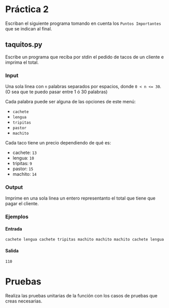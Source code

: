 # Práctica 2
Escriban el siguiente programa tomando en cuenta los `Puntos Importantes` que se indican al final.

## taquitos.py
Escribe un programa que reciba por stdin el pedido de tacos de un cliente e imprima el total.

### Input
Una sola linea con `n` palabras separados por espacios, donde `0 < n <= 30`. (O sea que te puedo pasar entre 1 ó 30 palabras)

Cada palabra puede ser alguna de las opciones de este menú:

 - `cachete`
 - `lengua`
 - `tripitas`
 - `pastor`
 - `machito`

Cada taco tiene un precio dependiendo de qué es:
 - cachete: `13`
 - lengua: `10`
 - tripitas: `9`
 - pastor: `15`
 - machito: `14`

### Output
Imprime en una sola linea un entero representanto el total que tiene que pagar el cliente.


### Ejemplos

#### Entrada
```
cachete lengua cachete tripitas machito machito machito cachete lengua
```
#### Salida

```
110
```

# Pruebas
Realiza las pruebas unitarias de la función con los casos de pruebas que creas necesarias.